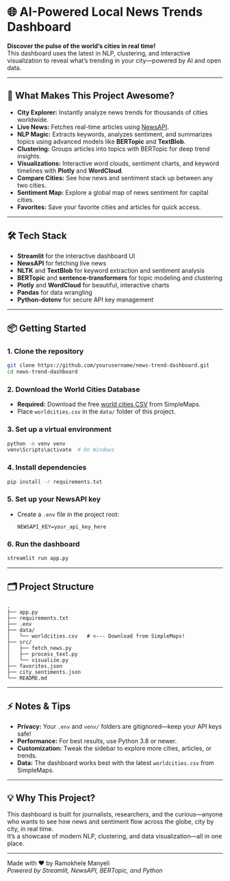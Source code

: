 # 🌐 AI-Powered Local News Trends Dashboard

**Discover the pulse of the world’s cities in real time!**  
This dashboard uses the latest in NLP, clustering, and interactive visualization to reveal what’s trending in your city—powered by AI and open data.

---

## 🚀 What Makes This Project Awesome?

- **City Explorer:** Instantly analyze news trends for thousands of cities worldwide.
- **Live News:** Fetches real-time articles using [NewsAPI](https://newsapi.org/).
- **NLP Magic:** Extracts keywords, analyzes sentiment, and summarizes topics using advanced models like **BERTopic** and **TextBlob**.
- **Clustering:** Groups articles into topics with BERTopic for deep trend insights.
- **Visualizations:** Interactive word clouds, sentiment charts, and keyword timelines with **Plotly** and **WordCloud**.
- **Compare Cities:** See how news and sentiment stack up between any two cities.
- **Sentiment Map:** Explore a global map of news sentiment for capital cities.
- **Favorites:** Save your favorite cities and articles for quick access.

---

## 🛠️ Tech Stack

- **Streamlit** for the interactive dashboard UI
- **NewsAPI** for fetching live news
- **NLTK** and **TextBlob** for keyword extraction and sentiment analysis
- **BERTopic** and **sentence-transformers** for topic modeling and clustering
- **Plotly** and **WordCloud** for beautiful, interactive charts
- **Pandas** for data wrangling
- **Python-dotenv** for secure API key management

---

## 📦 Getting Started

### 1. Clone the repository

```sh
git clone https://github.com/yourusername/news-trend-dashboard.git
cd news-trend-dashboard
```

### 2. Download the World Cities Database

- **Required:** Download the free [world cities CSV](https://simplemaps.com/data/world-cities) from SimpleMaps.
- Place `worldcities.csv` in the `data/` folder of this project.

### 3. Set up a virtual environment

```sh
python -m venv venv
venv\Scripts\activate  # On Windows
```

### 4. Install dependencies

```sh
pip install -r requirements.txt
```

### 5. Set up your NewsAPI key

- Create a `.env` file in the project root:
  ```
  NEWSAPI_KEY=your_api_key_here
  ```

### 6. Run the dashboard

```sh
streamlit run app.py
```

---

## 🗂️ Project Structure

```
.
├── app.py
├── requirements.txt
├── .env
├── data/
│   └── worldcities.csv   # <--- Download from SimpleMaps!
├── src/
│   ├── fetch_news.py
│   ├── process_text.py
│   └── visualize.py
├── favorites.json
├── city_sentiments.json
└── README.md
```

---

## ⚡ Notes & Tips

- **Privacy:** Your `.env` and `venv/` folders are gitignored—keep your API keys safe!
- **Performance:** For best results, use Python 3.8 or newer.
- **Customization:** Tweak the sidebar to explore more cities, articles, or trends.
- **Data:** The dashboard works best with the latest `worldcities.csv` from SimpleMaps.

---

## 💡 Why This Project?

This dashboard is built for journalists, researchers, and the curious—anyone who wants to see how news and sentiment flow across the globe, city by city, in real time.  
It’s a showcase of modern NLP, clustering, and data visualization—all in one place.

---

Made with ❤️ by Ramokhele Manyeli  
*Powered by Streamlit, NewsAPI, BERTopic, and Python*

